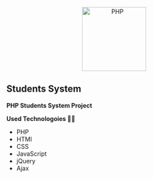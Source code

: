 <div class="Box-body px-5 pb-5">
    <article class="markdown-body entry-content container-lg" itemprop="text"><div align="center">
    <a href="https://php.net" rel="nofollow">
        <img alt="PHP" src="https://camo.githubusercontent.com/ee7c2a37b02913fa0c8391d5ac4902336333e57dde7ab47ace2fb2e01ed1682e/68747470733a2f2f7777772e7068702e6e65742f696d616765732f6c6f676f732f6e65772d7068702d6c6f676f2e737667"
                width="150" data-canonical-src="https://www.php.net/images/logos/new-php-logo.svg" style="max-width:100%;">
    </a>
</div>

# Students System

**PHP Students System Project**

**Used Technologoies 🤙✨**
<ul>
<li>PHP</li>
<li>HTMl</li>
<li>CSS</li>
<li>JavaScript</li>
<li>jQuery</li>
<li>Ajax</li>
</ul.

